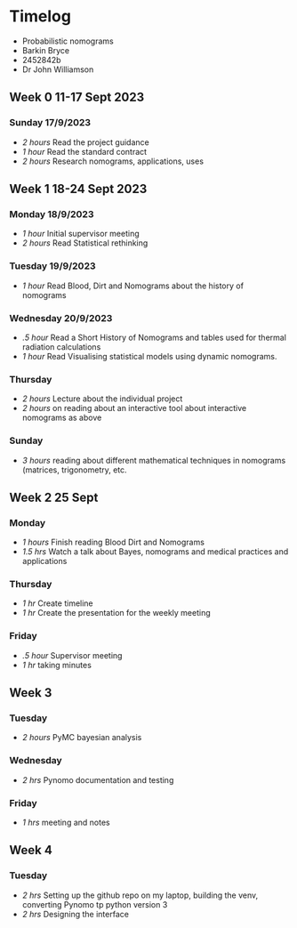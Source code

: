 # Timelog

* Probabilistic nomograms
* Barkin Bryce
* 2452842b
* Dr John Williamson 

## Week 0 11-17 Sept 2023
### Sunday 17/9/2023 

* *2 hours* Read the project guidance 
* *1 hour* Read the standard contract 
* *2 hours* Research nomograms, applications, uses 
## Week 1 18-24 Sept 2023 
### Monday 18/9/2023

* *1 hour* Initial supervisor meeting
* *2 hours* Read Statistical rethinking 

### Tuesday 19/9/2023 
* *1 hour* Read Blood, Dirt and Nomograms about the history of nomograms 

### Wednesday 20/9/2023 
* *.5 hour* Read a Short History of Nomograms and tables used for thermal radiation calculations 
* *1 hour* Read Visualising statistical models using dynamic nomograms.

### Thursday 
* *2 hours* Lecture about the individual project
* *2 hours* on reading about an interactive tool about interactive nomograms as above

### Sunday
* *3 hours* reading about different mathematical techniques in nomograms (matrices, trigonometry, etc. 

## Week 2 25 Sept

### Monday 
* *1 hours* Finish reading Blood Dirt and Nomograms 
* *1.5 hrs* Watch a talk about Bayes, nomograms and medical practices and applications


### Thursday 

* *1 hr* Create timeline
* *1 hr* Create the presentation for the weekly meeting

### Friday 

* *.5 hour* Supervisor meeting
* *1 hr* taking minutes

## Week 3 

### Tuesday 
* *2 hours* PyMC bayesian analysis

### Wednesday 
* *2 hrs* Pynomo documentation and testing
### Friday 
* *1 hrs* meeting and notes

## Week 4
### Tuesday 
* *2 hrs* Setting up the github repo on my laptop, building the venv, converting Pynomo tp python version 3
* *2 hrs* Designing the interface